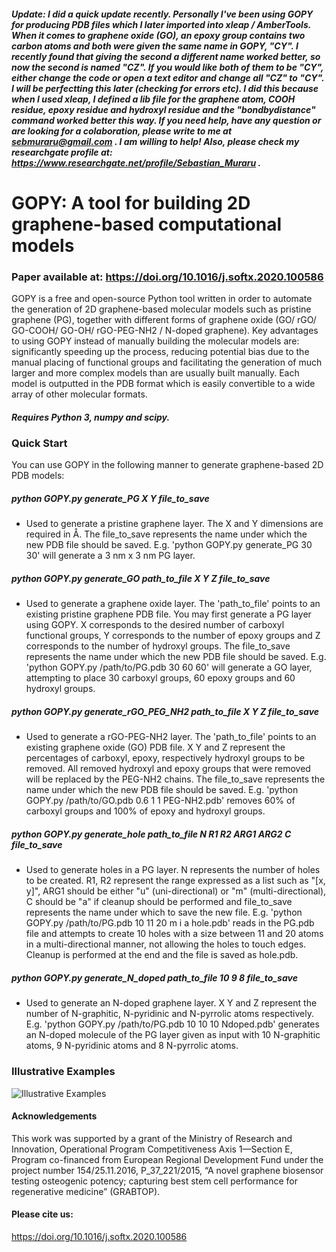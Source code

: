 ##### Update: I did a quick update recently. Personally I've been using GOPY for producing PDB files which I later imported into xleap / AmberTools. When it comes to graphene oxide (GO), an epoxy group contains two carbon atoms and both were given the same name in GOPY, "CY". I recently found that giving the second a different name worked better, so now the second is named "CZ". If you would like both of them to be "CY", either change the code or open a text editor and change all "CZ" to "CY". I will be perfectting this later (checking for errors etc). I did this because when I used xleap, I defined a lib file for the graphene atom, COOH residue, epoxy residue and hydroxyl residue and the "bondbydistance" command worked better this way. If you need help, have any question or are looking for a colaboration, please write to me at sebmuraru@gmail.com . I am willing to help! Also, please check my researchgate profile at: https://www.researchgate.net/profile/Sebastian_Muraru .

# GOPY: A tool for building 2D graphene-based computational models
### Paper available at: https://doi.org/10.1016/j.softx.2020.100586

GOPY is a free and open-source Python tool written in order to automate the generation of 2D graphene-based molecular models such as pristine graphene (PG), together with different forms of graphene oxide (GO/ rGO/ GO-COOH/ GO-OH/ rGO-PEG-NH2 / N-doped graphene). Key advantages to using GOPY instead of manually building the molecular models are: significantly speeding up the process, reducing potential bias due to the manual placing of functional groups and facilitating the generation of much larger and more complex models than are usually built manually. Each model is outputted in the PDB format which is easily convertible to a wide array of other molecular formats.

##### Requires Python 3, numpy and scipy.

### Quick Start
 You can use GOPY in the following manner to generate graphene-based 2D PDB models:

##### python GOPY.py generate_PG X Y file_to_save  

- Used to generate a pristine graphene layer. The X and Y dimensions are required in Å. The file_to_save represents the name under which the new PDB file should be saved.
E.g. 'python GOPY.py generate_PG 30 30' will generate a 3 nm x 3 nm PG layer. 

##### python GOPY.py generate_GO path_to_file X Y Z file_to_save  

- Used to generate a graphene oxide layer. The 'path_to_file' points to an existing pristine graphene PDB file. You may first generate a PG layer using GOPY. X corresponds to the desired number of carboxyl functional groups, Y corresponds to the number of epoxy groups and Z corresponds to the number of hydroxyl groups. The file_to_save represents the name under which the new PDB file should be saved.
E.g. 'python GOPY.py /path/to/PG.pdb 30 60 60' will generate a GO layer, attempting to place
30 carboxyl groups, 60 epoxy groups and 60 hydroxyl groups.

##### python GOPY.py generate_rGO_PEG_NH2 path_to_file X Y Z file_to_save     

- Used to generate a rGO-PEG-NH2 layer. The 'path_to_file' points to an existing graphene oxide (GO) PDB file. X Y and Z represent the percentages of carboxyl, epoxy, respectively hydroxyl groups to be removed. All removed hydroxyl and epoxy groups that were removed will be replaced by the PEG-NH2 chains. The file_to_save represents the name under which the new PDB file should be saved.
E.g. 'python GOPY.py /path/to/GO.pdb 0.6 1 1 PEG-NH2.pdb' removes 60% of carboxyl groups
and 100% of epoxy and hydroxyl groups.

##### python GOPY.py generate_hole path_to_file N R1 R2 ARG1 ARG2 C file_to_save  

- Used to generate holes in a PG layer. N represents the number of holes to be created. 
R1, R2 represent the range expressed as a list such as "[x, y]", ARG1 should be either
"u" (uni-directional) or "m" (multi-directional), C should be "a" if cleanup should
be performed and file_to_save represents the name under which to save the new file.
E.g. 'python GOPY.py /path/to/PG.pdb 10 11 20 m i a hole.pdb' reads in the PG.pdb file and
attempts to create 10 holes with a size between 11 and 20 atoms in a multi-directional manner,
not allowing the holes to touch edges. Cleanup is performed at the end and the file is saved 
as hole.pdb.

##### python GOPY.py generate_N_doped path_to_file 10 9 8 file_to_save 

- Used to generate an N-doped graphene layer. X Y and Z represent the number of N-graphitic,
N-pyridinic and N-pyrrolic atoms respectively.
E.g. 'python GOPY.py /path/to/PG.pdb 10 10 10 Ndoped.pdb' generates an N-doped molecule of the 
PG layer given as input with 10 N-graphitic atoms, 9 N-pyridinic atoms and 8 N-pyrrolic atoms.  

### Illustrative Examples
![Illustrative Examples](wast2.png)

#### Acknowledgements
This work was supported by a grant of the Ministry of Research and Innovation, Operational Program
Competitiveness Axis 1—Section E, Program co-financed from European Regional Development Fund under the
project number 154/25.11.2016, P_37_221/2015, “A novel graphene biosensor testing osteogenic potency; capturing best stem cell performance for regenerative medicine” (GRABTOP). 

#### Please cite us:
https://doi.org/10.1016/j.softx.2020.100586
